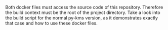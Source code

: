 Both docker files must access the source code of this repository. Therefore the build context must be the root of the project directory.
Take a look into the build script for the normal py-kms version, as it demonstrates exactly that case and how to use these docker files.
